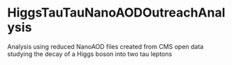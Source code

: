 # HiggsTauTauNanoAODOutreachAnalysis
Analysis using reduced NanoAOD files created from CMS open data studying the decay of a Higgs boson into two tau leptons
